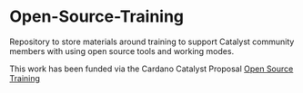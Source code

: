 # Open-Source-Training
Repository to store materials around training to support Catalyst community members with using open source tools and working modes.


This work has been funded via the Cardano Catalyst Proposal [Open Source Training](https://cardano.ideascale.com/a/dtd/Open-Source-Training/368678-48088)

